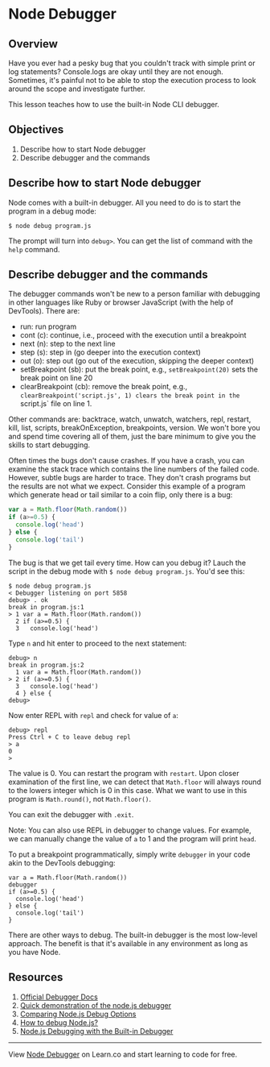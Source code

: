# Node Debugger

## Overview

Have you ever had a pesky bug that you couldn't track with simple print or log statements? Console.logs are okay until they are not enough. Sometimes, it's painful not to be able to stop the execution process to look around the scope and investigate further.

This lesson teaches how to use the built-in Node CLI debugger.

## Objectives

1. Describe how to start Node debugger
1. Describe debugger and the commands

## Describe how to start Node debugger

Node comes with a built-in debugger. All you need to do is to start the program in a debug mode:

```
$ node debug program.js
```

The prompt will turn into `debug>`. You can get the list of command with the `help` command.

## Describe debugger and the commands

The debugger commands won't be new to a person familiar with debugging in other languages like Ruby or browser JavaScript (with the help of DevTools). There are:

* run: run program
* cont (c): continue, i.e., proceed with the execution until a breakpoint
* next (n): step to the next line
* step (s): step in (go deeper into the execution context)
* out (o): step out (go out of the execution, skipping the deeper context)
* setBreakpoint (sb): put the break point, e.g., `setBreakpoint(20)` sets the break point on line 20
* clearBreakpoint (cb): remove the break point, e.g., `clearBreakpoint('script.js', 1) clears the break point in the `script.js` file on line 1.

Other commands are: backtrace, watch, unwatch, watchers, repl, restart, kill, list, scripts, breakOnException, breakpoints, version. We won't bore you and spend time covering all of them, just the bare minimum to give you the skills to start debugging.

Often times the bugs don't cause crashes. If you have a crash, you can examine the stack trace which contains the line numbers of the failed code. However, subtle bugs are harder to trace. They don't crash programs but the results are not what we expect. Consider this example of a program which generate head or tail similar to a coin flip, only there is a bug:

```js
var a = Math.floor(Math.random())
if (a>=0.5) {
  console.log('head')
} else {
  console.log('tail')
}
```

The bug is that we get tail every time. How can you debug it? Lauch the script in the debug mode with `$ node debug program.js`. You'd see this:

```
$ node debug program.js
< Debugger listening on port 5858
debug> . ok
break in program.js:1
> 1 var a = Math.floor(Math.random())
  2 if (a>=0.5) {
  3   console.log('head')
```

Type `n` and hit enter to proceed to the next statement:

```
debug> n
break in program.js:2
  1 var a = Math.floor(Math.random())
> 2 if (a>=0.5) {
  3   console.log('head')
  4 } else {
debug>
```

Now enter REPL with `repl` and check for value of `a`:

```
debug> repl
Press Ctrl + C to leave debug repl
> a
0
>
```  

The value is 0. You can restart the program with `restart`. Upon closer examination of the first line, we can detect that `Math.floor` will always round to the lowers integer which is 0 in this case. What we want to use in this program is `Math.round()`, not `Math.floor()`.

You can exit the debugger with `.exit`.

Note: You can also use REPL in debugger to change values. For example, we can manually change the value of `a` to 1 and the program will print `head`.


To put a breakpoint programmatically, simply write `debugger` in your code akin to the DevTools debugging:

```
var a = Math.floor(Math.random())
debugger
if (a>=0.5) {
  console.log('head')
} else {
  console.log('tail')
}
```

There are other ways to debug. The built-in debugger is the most low-level approach. The benefit is that it's available in any environment as long as you have Node.


## Resources

1. [Official Debugger Docs](https://nodejs.org/dist/latest-v5.x/docs/api/debugger.html)
1. [Quick demonstration of the node.js debugger](https://www.youtube.com/watch?v=V1vwGDVtAkM)
2. [Comparing Node.js Debug Options](http://spin.atomicobject.com/2015/09/25/debug-node-js)
3. [How to debug Node.js?](http://www.100percentjs.com/best-way-debug-node-js)
4. [Node.js Debugging with the Built-in Debugger](http://technosophos.com/2011/10/28/nodejs-debugging-built-debugger.html)

---

<p data-visibility='hidden'>View <a href='https://learn.co/lessons/node-debugger' title='Node Debugger'>Node Debugger</a> on Learn.co and start learning to code for free.</p>
